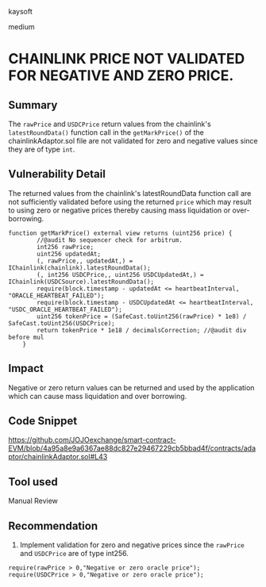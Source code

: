 kaysoft

medium

# CHAINLINK PRICE NOT  VALIDATED FOR NEGATIVE AND ZERO PRICE.

## Summary
The `rawPrice` and `USDCPrice` return values from the chainlink's `latestRoundData()` function call in the `getMarkPrice()` of the chainlinkAdaptor.sol file are not validated for zero and negative values since they are of type `int`. 

## Vulnerability Detail
The returned values from the chainlink's latestRoundData function call are not sufficiently validated before using the returned `price` which may result to using zero or negative prices thereby causing mass liquidation or over-borrowing.
```solidity
function getMarkPrice() external view returns (uint256 price) {
        //@audit No sequencer check for arbitrum.
        int256 rawPrice;
        uint256 updatedAt;
        (, rawPrice,, updatedAt,) = IChainlink(chainlink).latestRoundData();
        (, int256 USDCPrice,, uint256 USDCUpdatedAt,) = IChainlink(USDCSource).latestRoundData();
        require(block.timestamp - updatedAt <= heartbeatInterval, "ORACLE_HEARTBEAT_FAILED");
        require(block.timestamp - USDCUpdatedAt <= heartbeatInterval, "USDC_ORACLE_HEARTBEAT_FAILED");
        uint256 tokenPrice = (SafeCast.toUint256(rawPrice) * 1e8) / SafeCast.toUint256(USDCPrice);
        return tokenPrice * 1e18 / decimalsCorrection; //@audit div before mul
    }
```

## Impact
Negative or zero return values can be returned and used by the application which can cause mass liquidation and over borrowing.

## Code Snippet
https://github.com/JOJOexchange/smart-contract-EVM/blob/4a95a8e9a6367ae88dc827e29467229cb5bbad4f/contracts/adaptor/chainlinkAdaptor.sol#L43

## Tool used
Manual Review

## Recommendation
1. Implement validation for zero and negative prices since the `rawPrice` and `USDCPrice` are of type int256.
```solidity
require(rawPrice > 0,"Negative or zero oracle price");
require(USDCPrice > 0,"Negative or zero oracle price");
```
